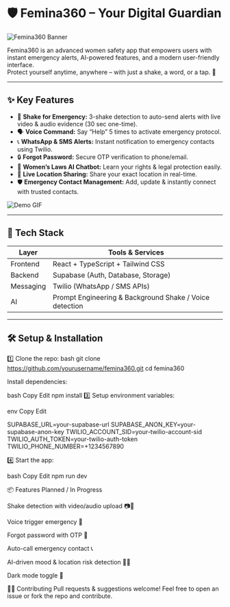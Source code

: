# 🛡️ Femina360 – Your Digital Guardian

![Femina360 Banner](assets/femina360-banner.png)

Femina360 is an advanced women safety app that empowers users with instant emergency alerts, AI-powered features, and a modern user-friendly interface.  
Protect yourself anytime, anywhere – with just a shake, a word, or a tap. 💖

---

## ✨ **Key Features**

- 📳 **Shake for Emergency:** 3-shake detection to auto-send alerts with live video & audio evidence (30 sec one-time).
- 🗣️ **Voice Command:** Say “Help” 5 times to activate emergency protocol.
- 📞 **WhatsApp & SMS Alerts:** Instant notification to emergency contacts using Twilio.
- 🔒 **Forgot Password:** Secure OTP verification to phone/email.
- 🤖 **Women’s Laws AI Chatbot:** Learn your rights & legal protection easily.
- 📍 **Live Location Sharing:** Share your exact location in real-time.
- 🛡️ **Emergency Contact Management:** Add, update & instantly connect with trusted contacts.

![Demo GIF](assets/demo.gif)

---

## 🚀 **Tech Stack**

| Layer       | Tools & Services                                       |
|------------|-------------------------------------------------------|
| Frontend   | React + TypeScript + Tailwind CSS                      |
| Backend    | Supabase (Auth, Database, Storage)                      |
| Messaging  | Twilio (WhatsApp / SMS APIs)                            |
| AI         | Prompt Engineering & Background Shake / Voice detection |

---



## 🛠️ **Setup & Installation**

1️⃣ Clone the repo:
bash
git clone https://github.com/yourusername/femina360.git
cd femina360


Install dependencies:

bash
Copy
Edit
npm install
3️⃣ Setup environment variables:

env
Copy
Edit

SUPABASE_URL=your-supabase-url
SUPABASE_ANON_KEY=your-supabase-anon-key
TWILIO_ACCOUNT_SID=your-twilio-account-sid
TWILIO_AUTH_TOKEN=your-twilio-auth-token
TWILIO_PHONE_NUMBER=+1234567890

4️⃣ Start the app:

bash
Copy
Edit
npm run dev

📦 Features Planned / In Progress

 Shake detection with video/audio upload 📷🎤

 Voice trigger emergency 🚨

 Forgot password with OTP 🔑

 Auto-call emergency contact 📞

 AI-driven mood & location risk detection 🧠📍

 Dark mode toggle 🌙

👩‍💻 Contributing
Pull requests & suggestions welcome!
Feel free to open an issue or fork the repo and contribute.


